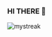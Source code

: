 ### HI THERE 👋

<img src="https://github-readme-streak-stats.herokuapp.com/?user=A-M-IDIR&theme=tokyonight" alt="mystreak" align="center"/>
